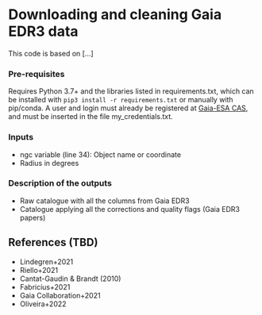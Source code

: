 # Downloading and cleaning Gaia EDR3 data

This code is based on [...]

### Pre-requisites
Requires Python 3.7+ and the libraries listed in requirements.txt, which can be installed with ```pip3 install -r requirements.txt``` or manually with pip/conda. A user and login must already be registered at [Gaia-ESA CAS](https://cas.cosmos.esa.int/cas/login?service=https%3A%2F%2Ftools.cosmos.esa.int%2Fprivacy%2Findex.php), and must be inserted in the file my_credentials.txt.

### Inputs
- ngc variable (line 34): Object name or coordinate
- Radius in degrees

### Description of the outputs
- Raw catalogue with all the columns from Gaia EDR3
- Catalogue applying all the corrections and quality flags (Gaia EDR3 papers)

<!-- <img width="1608" alt="HW77-new-example" src="https://user-images.githubusercontent.com/29663898/153299914-9427f073-aa49-4f6d-97ff-84bc53ec3cfe.png"> -->


## References (TBD)
- Lindegren+2021
- Riello+2021
- Cantat-Gaudin & Brandt (2010)
- Fabricius+2021
- Gaia Collaboration+2021
- Oliveira+2022
